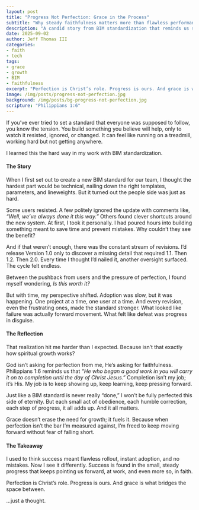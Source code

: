 ```yaml
---
layout: post
title: "Progress Not Perfection: Grace in the Process"
subtitle: "Why steady faithfulness matters more than flawless performance"
description: "A candid story from BIM standardization that reminds us spiritual growth is measured in grace-filled progress, not perfection."
date: 2025-09-02
author: Jeff Thomas III
categories:  
- faith  
- tech
tags:  
- grace  
- growth  
- BIM  
- faithfulness  
excerpt: "Perfection is Christ’s role. Progress is ours. And grace is what bridges the space between."
image: /img/posts/progress-not-perfection.jpg
background: /img/posts/bg-progress-not-perfection.jpg
scripture: "Philippians 1:6"
---
```


If you’ve ever tried to set a standard that everyone was supposed to follow, you know the tension. You build something you believe will help, only to watch it resisted, ignored, or changed. It can feel like running on a treadmill, working hard but not getting anywhere.  

I learned this the hard way in my work with BIM standardization.  


#### The Story  
When I first set out to create a new BIM standard for our team, I thought the hardest part would be technical, nailing down the right templates, parameters, and lineweights. But it turned out the people side was just as hard.  

Some users resisted. A few politely ignored the update with comments like, *“Well, we’ve always done it this way.”* Others found clever shortcuts around the new system. At first, I took it personally. I had poured hours into building something meant to save time and prevent mistakes. Why couldn’t they see the benefit?  

And if that weren’t enough, there was the constant stream of revisions. I’d release Version 1.0 only to discover a missing detail that required 1.1. Then 1.2. Then 2.0. Every time I thought I’d nailed it, another oversight surfaced. The cycle felt endless.  

Between the pushback from users and the pressure of perfection, I found myself wondering, *Is this worth it?*  

But with time, my perspective shifted. Adoption was slow, but it was happening. One project at a time, one user at a time. And every revision, even the frustrating ones, made the standard stronger. What looked like failure was actually forward movement. What felt like defeat was progress in disguise.  


#### The Reflection  
That realization hit me harder than I expected. Because isn’t that exactly how spiritual growth works?  

God isn’t asking for perfection from me, He’s asking for faithfulness. Philippians 1:6 reminds us that *“He who began a good work in you will carry it on to completion until the day of Christ Jesus.”* Completion isn’t my job; it’s His. My job is to keep showing up, keep learning, keep pressing forward.  

Just like a BIM standard is never really “done,” I won’t be fully perfected this side of eternity. But each small act of obedience, each humble correction, each step of progress, it all adds up. And it all matters.  

Grace doesn’t erase the need for growth; it fuels it. Because when perfection isn’t the bar I’m measured against, I’m freed to keep moving forward without fear of falling short.  


#### The Takeaway  
I used to think success meant flawless rollout, instant adoption, and no mistakes. Now I see it differently. Success is found in the small, steady progress that keeps pointing us forward, at work, and even more so, in faith.  

Perfection is Christ’s role. Progress is ours. And grace is what bridges the space between.  

…just a thought.  

<!--stackedit_data:
eyJoaXN0b3J5IjpbLTE1NDIyODcwNjddfQ==
-->